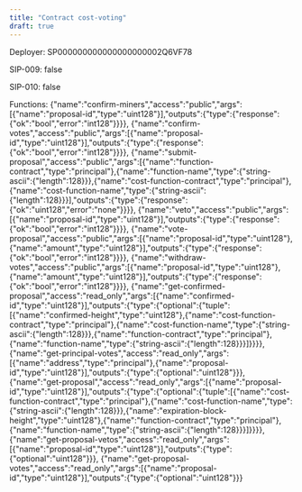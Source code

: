 ```yaml
---
title: "Contract cost-voting"
draft: true
---
```

Deployer: SP000000000000000000002Q6VF78

SIP-009: false

SIP-010: false

Functions:
{"name":"confirm-miners","access":"public","args":[{"name":"proposal-id","type":"uint128"}],"outputs":{"type":{"response":{"ok":"bool","error":"int128"}}}}, {"name":"confirm-votes","access":"public","args":[{"name":"proposal-id","type":"uint128"}],"outputs":{"type":{"response":{"ok":"bool","error":"int128"}}}}, {"name":"submit-proposal","access":"public","args":[{"name":"function-contract","type":"principal"},{"name":"function-name","type":{"string-ascii":{"length":128}}},{"name":"cost-function-contract","type":"principal"},{"name":"cost-function-name","type":{"string-ascii":{"length":128}}}],"outputs":{"type":{"response":{"ok":"uint128","error":"none"}}}}, {"name":"veto","access":"public","args":[{"name":"proposal-id","type":"uint128"}],"outputs":{"type":{"response":{"ok":"bool","error":"int128"}}}}, {"name":"vote-proposal","access":"public","args":[{"name":"proposal-id","type":"uint128"},{"name":"amount","type":"uint128"}],"outputs":{"type":{"response":{"ok":"bool","error":"int128"}}}}, {"name":"withdraw-votes","access":"public","args":[{"name":"proposal-id","type":"uint128"},{"name":"amount","type":"uint128"}],"outputs":{"type":{"response":{"ok":"bool","error":"int128"}}}}, {"name":"get-confirmed-proposal","access":"read_only","args":[{"name":"confirmed-id","type":"uint128"}],"outputs":{"type":{"optional":{"tuple":[{"name":"confirmed-height","type":"uint128"},{"name":"cost-function-contract","type":"principal"},{"name":"cost-function-name","type":{"string-ascii":{"length":128}}},{"name":"function-contract","type":"principal"},{"name":"function-name","type":{"string-ascii":{"length":128}}}]}}}}, {"name":"get-principal-votes","access":"read_only","args":[{"name":"address","type":"principal"},{"name":"proposal-id","type":"uint128"}],"outputs":{"type":{"optional":"uint128"}}}, {"name":"get-proposal","access":"read_only","args":[{"name":"proposal-id","type":"uint128"}],"outputs":{"type":{"optional":{"tuple":[{"name":"cost-function-contract","type":"principal"},{"name":"cost-function-name","type":{"string-ascii":{"length":128}}},{"name":"expiration-block-height","type":"uint128"},{"name":"function-contract","type":"principal"},{"name":"function-name","type":{"string-ascii":{"length":128}}}]}}}}, {"name":"get-proposal-vetos","access":"read_only","args":[{"name":"proposal-id","type":"uint128"}],"outputs":{"type":{"optional":"uint128"}}}, {"name":"get-proposal-votes","access":"read_only","args":[{"name":"proposal-id","type":"uint128"}],"outputs":{"type":{"optional":"uint128"}}}
